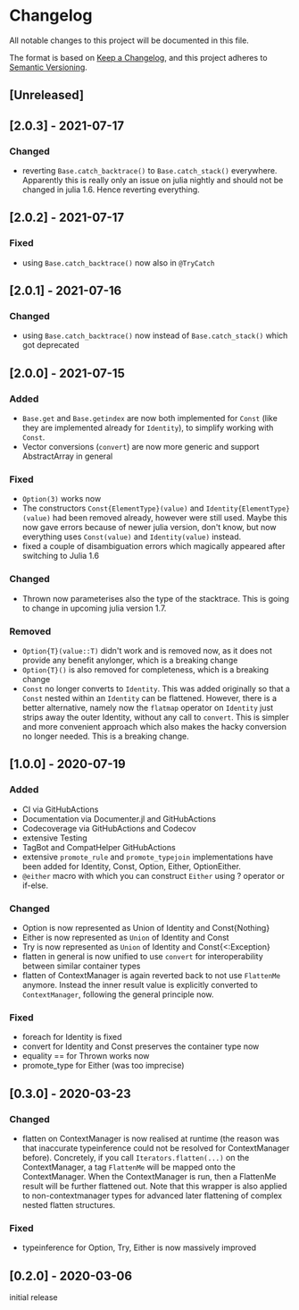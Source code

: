 # Changelog
All notable changes to this project will be documented in this file.

The format is based on [Keep a Changelog](https://keepachangelog.com/en/1.0.0/),
and this project adheres to [Semantic Versioning](https://semver.org/spec/v2.0.0.html).

## [Unreleased]

## [2.0.3] - 2021-07-17
### Changed
- reverting `Base.catch_backtrace()` to `Base.catch_stack()` everywhere. Apparently this is really only an issue on julia nightly and should not be changed in julia 1.6. Hence reverting everything.

## [2.0.2] - 2021-07-17
### Fixed
- using `Base.catch_backtrace()` now also in `@TryCatch`

## [2.0.1] - 2021-07-16
### Changed
- using `Base.catch_backtrace()` now instead of `Base.catch_stack()` which got deprecated

## [2.0.0] - 2021-07-15
### Added
- `Base.get` and `Base.getindex` are now both implemented for `Const` (like they are implemented already for `Identity`), to simplify working with `Const`.
- Vector conversions (`convert`) are now more generic and support AbstractArray in general 

### Fixed
- `Option(3)` works now
- The constructors `Const{ElementType}(value)` and `Identity{ElementType}(value)` had been removed already, however were still used. Maybe this now gave errors because of newer julia version, don't know, but now everything uses `Const(value)` and `Identity(value)` instead.
- fixed a couple of disambiguation errors which magically appeared after switching to Julia 1.6

### Changed
- Thrown now parameterises also the type of the stacktrace. This is going to change in upcoming julia version 1.7.

### Removed
- `Option{T}(value::T)` didn't work and is removed now, as it does not provide any benefit anylonger, which is a breaking change
- `Option{T}()` is also removed for completeness, which is a breaking change
- `Const` no longer converts to `Identity`. This was added originally so that a `Const` nested within an `Identity` can be flattened. However, there is a better alternative, namely now the `flatmap` operator on `Identity` just strips away the outer Identity, without any call to `convert`. This is simpler and more convenient approach which also makes the hacky conversion no longer needed. This is a breaking change.

## [1.0.0] - 2020-07-19
### Added
- CI via GitHubActions
- Documentation via Documenter.jl and GitHubActions
- Codecoverage via GitHubActions and Codecov
- extensive Testing
- TagBot and CompatHelper GitHubActions
- extensive `promote_rule` and `promote_typejoin` implementations have been added for Identity,
  Const, Option, Either, OptionEither.
- `@either` macro with which you can construct `Either` using ? operator or if-else.

### Changed
- Option is now represented as Union of Identity and Const{Nothing}
- Either is now represented as `Union` of Identity and Const
- Try is now represented as `Union` of Identity and Const{<:Exception}
- flatten in general is now unified to use `convert` for interoperability between similar
  container types
- flatten of ContextManager is again reverted back to not use `FlattenMe` anymore. Instead the
  inner result value is explicitly converted to `ContextManager`, following the general principle
  now.

### Fixed
- foreach for Identity is fixed
- convert for Identity and Const preserves the container type now
- equality == for Thrown works now
- promote_type for Either (was too imprecise)

## [0.3.0] - 2020-03-23
### Changed
- flatten on ContextManager is now realised at runtime (the reason was that inaccurate typeinference could not be resolved for ContextManager before). Concretely, if you call `Iterators.flatten(...)` on the ContextManager, a tag `FlattenMe` will be mapped onto the ContextManager. When the ContextManager is run, then a FlattenMe result will be further flattened out. Note that this wrapper is also applied to non-contextmanager types for advanced later flattening of complex nested flatten structures.

### Fixed
- typeinference for Option, Try, Either is now massively improved

## [0.2.0] - 2020-03-06

initial release
